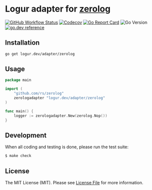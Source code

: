 # Logur adapter for [zerolog](https://github.com/rs/zerolog)

[![GitHub Workflow Status](https://img.shields.io/github/workflow/status/logur/adapter-zerolog/CI?style=flat-square)](https://github.com/logur/adapter-zerolog/actions?query=workflow%3ACI)
[![Codecov](https://img.shields.io/codecov/c/github/logur/adapter-zerolog?style=flat-square)](https://codecov.io/gh/logur/adapter-zerolog)
[![Go Report Card](https://goreportcard.com/badge/logur.dev/adapter/zerolog?style=flat-square)](https://goreportcard.com/report/logur.dev/adapter/zerolog)
![Go Version](https://img.shields.io/badge/go%20version-%3E=1.11-61CFDD.svg?style=flat-square)
[![go.dev reference](https://img.shields.io/badge/go.dev-reference-007d9c?logo=go&logoColor=white&style=flat-square)](https://pkg.go.dev/mod/logur.dev/adapter/zerolog)


## Installation

```bash
go get logur.dev/adapter/zerolog
```


## Usage

```go
package main

import (
	"github.com/rs/zerolog"
	zerologadapter "logur.dev/adapter/zerolog"
)

func main() {
	logger := zerologadapter.New(zerolog.Nop())
}
```


## Development

When all coding and testing is done, please run the test suite:

```bash
$ make check
```


## License

The MIT License (MIT). Please see [License File](LICENSE) for more information.
